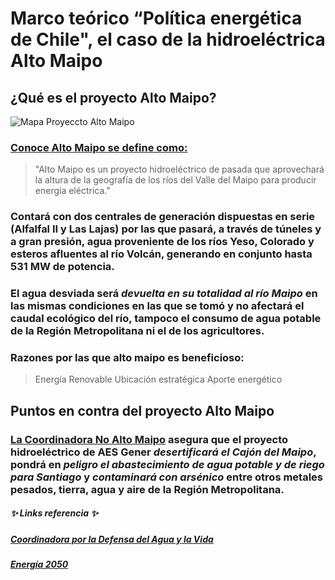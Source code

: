 # Marco teórico “Política energética de Chile", el caso de la hidroeléctrica Alto Maipo
## ¿Qué es el proyecto Alto Maipo?
![Mapa Proyeccto Alto Maipo](https://i.pinimg.com/564x/eb/95/e7/eb95e7b9fcf3cd14e10e8fab1eb0d879.jpg)
### [Conoce Alto Maipo se define como:](conocealtomaipo.cl)
> "Alto Maipo es un proyecto hidroeléctrico de pasada que aprovechará la altura de la geografía de los ríos del Valle del Maipo para producir energía eléctrica."
### Contará con dos centrales de generación dispuestas en serie (Alfalfal II y Las Lajas) por las que pasará, a través de túneles y a gran presión, agua proveniente de los ríos Yeso, Colorado y esteros afluentes al río Volcán, generando en conjunto hasta 531 MW de potencia.
### El agua desviada será *devuelta en su totalidad al río Maipo* en las mismas condiciones en las que se tomó y no afectará el caudal ecológico del río, tampoco el consumo de agua potable de la Región Metropolitana ni el de los agricultores.


### Razones por las que alto maipo es beneficioso:
> Energía Renovable
> Ubicación estratégica
> Aporte energético

## Puntos en contra del proyecto Alto Maipo
### [La Coordinadora No Alto Maipo](https://www.facebook.com/NoAlProyectoAltoMaipo) asegura que el proyecto hidroeléctrico de AES Gener *desertificará el Cajón del Maipo*, pondrá en *peligro el abastecimiento de agua potable y de riego para Santiago* y *contaminará con arsénico* entre otros metales pesados, tierra, agua y aire de la Región Metropolitana.


##### :sparkles: Links referencia :sparkles:
##### [Coordinadora por la Defensa del Agua y la Vida](https://www.derechoalagua.cl/etiqueta/alto-maipo/)
##### [Energía 2050](https://energia.gob.cl/sites/default/files/energia_2050_-_politica_energetica_de_chile.pdf)
##### []()
##### []()
##### []()

